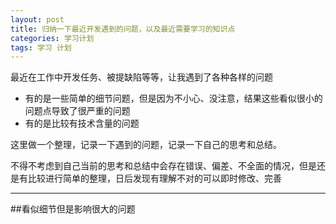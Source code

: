 ```yaml
---
layout: post
title: 归纳一下最近开发遇到的问题，以及最近需要学习的知识点
categories: 学习计划
tags: 学习 计划
---
```


最近在工作中开发任务、被提缺陷等等，让我遇到了各种各样的问题

* 有的是一些简单的细节问题，但是因为不小心、没注意，结果这些看似很小的问题点导致了很严重的问题
* 有的是比较有技术含量的问题

这里做一个整理，记录一下遇到的问题，记录一下自己的思考和总结。

不得不考虑到自己当前的思考和总结中会存在错误、偏差、不全面的情况，但是还是有比较进行简单的整理，日后发现有理解不对的可以即时修改、完善

---

##看似细节但是影响很大的问题

